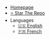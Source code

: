 - [Homepage](/)
- [⭐ Star The Repo](https://github.com/open-sauced/intro)
- Languages
  - [:us: English ](/intro-oss)
  - [:fr: French ](/intro-oss/translations/fr/)

